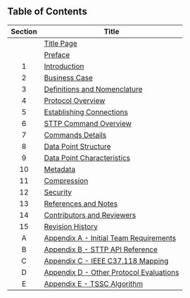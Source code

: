 ## Table of Contents

| Section | Title |
|:-------:|---------|
|   | [Title Page](TitlePage.md) |
|   | [Preface](Preface.md) |
| 1 | [Introduction](Introduction.md) |
| 2 | [Business Case](BusinessCase.md) |
| 3 | [Definitions and Nomenclature](Definitions.md) |
| 4 | [Protocol Overview](Overview.md) |
| 5 | [Establishing Connections](EstablishingConnections.md) |
| 6 | [STTP Command Overview](CommandsAndResponses.md) |
| 7 | [Commands Details](Commands.md)   |
| 8 | [Data Point Structure](DataPointStructure.md) |
| 9 | [Data Point Characteristics](DataPointCharacteristics.md) |
| 10 | [Metadata](Metadata.md) |
| 11 | [Compression](Compression.md) |
| 12 | [Security](Security.md) |
| 13 | [References and Notes](References.md) |
| 14 | [Contributors and Reviewers](Contributors.md) |
| 15 | [Revision History](History.md) |
| A | [Appendix A - Initial Team Requirements](FunctionalRequirements.md) |
| B | [Appendix B - STTP API Reference](APIReference.md) |
| C | [Appendix C - IEEE C37.118 Mapping](IEEE_C37.118Mapping.md) |
| D | [Appendix D - Other Protocol Evaluations](OtherProtocols.md) |
| E | [Appendix E - TSSC Algorithm](TSSCAlgorithm.md) |

